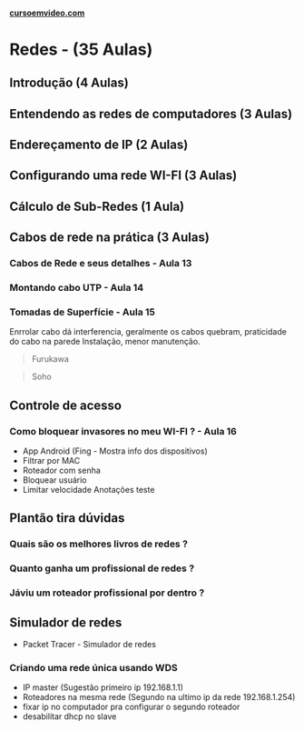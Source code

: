 #### [cursoemvideo.com](https://www.cursoemvideo.com/course/)

# Redes - (35 Aulas)

## Introdução (4 Aulas)

## Entendendo as redes de computadores (3 Aulas)

## Endereçamento de IP (2 Aulas)

## Configurando uma rede WI-FI (3 Aulas)

## Cálculo de Sub-Redes (1 Aula)

## Cabos de rede na prática (3 Aulas)

### Cabos de Rede e seus detalhes - Aula 13

### Montando cabo UTP - Aula 14

### Tomadas de Superfície - Aula 15

Enrrolar cabo dá interferencia, geralmente os cabos quebram, praticidade do cabo na parede
Instalação, menor manutenção.

> Furukawa

> Soho

## Controle de acesso

### Como bloquear invasores no meu WI-FI ? - Aula 16

- App Android (Fing - Mostra info dos dispositivos)
- Filtrar por MAC
- Roteador com senha
- Bloquear usuário
- Limitar velocidade
  Anotações
  teste

## Plantão tira dúvidas

### Quais são os melhores livros de redes ?

### Quanto ganha um profissional de redes ?

### Jáviu um roteador profissional por dentro ?

## Simulador de redes

- Packet Tracer - Simulador de redes

### Criando uma rede única usando WDS

- IP master (Sugestão primeiro ip 192.168.1.1)
- Roteadores na mesma rede (Segundo na ultimo ip da rede 192.168.1.254)
- fixar ip no computador pra configurar o segundo roteador
- desabilitar dhcp no slave
